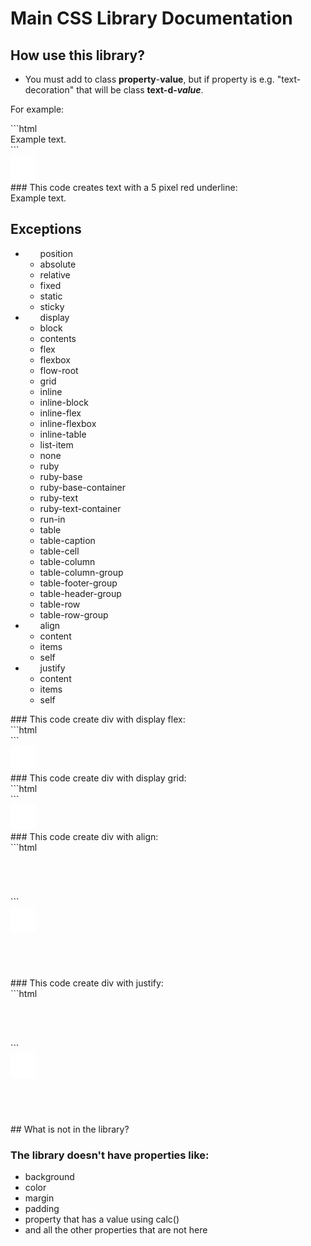 # Main CSS Library Documentation

## How use this library?

- You must add to class **property**-**value**, but if property is e.g. "text-decoration" that will be class **text-d-_value_**.

For example:

<div class="html-code">
```html
<div class="text-d-underline text-d-red text-d-2px">Example text.</div>
```
<div class="copy grid-cl-3-4">
    <img src="./copy.svg" alt="copy icon">
</div>
</div>
### This code creates text with a 5 pixel red underline:
<div class="example" translate="no">
    <div class="text-d-underline text-d-red text-d-2px">Example text.</div>
</div>

## Exceptions

<ul translate="no">
    <li>
        <ul>position
            <li>absolute</li>
            <li>relative</li>
            <li>fixed</li>
            <li>static</li>
            <li>sticky</li>
        </ul>
    </li>
    <li>
        <ul>display
            <li>block</li>
            <li>contents</li>
            <li>flex</li>
            <li>flexbox</li>
            <li>flow-root</li>
            <li>grid</li>
            <li>inline</li>
            <li>inline-block</li>
            <li>inline-flex</li>
            <li>inline-flexbox</li>
            <li>inline-table</li>
            <li>list-item</li>
            <li>none</li>
            <li>ruby</li>
            <li>ruby-base</li>
            <li>ruby-base-container</li>
            <li>ruby-text</li>
            <li>ruby-text-container</li>
            <li>run-in</li>
            <li>table</li>
            <li>table-caption</li>
            <li>table-cell</li>
            <li>table-column</li>
            <li>table-column-group</li>
            <li>table-footer-group</li>
            <li>table-header-group</li>
            <li>table-row</li>
            <li>table-row-group</li>
        </ul>
    </li>
    <li>
        <ul>align
            <li>content</li>
            <li>items</li>
            <li>self</li>
        </ul>
    </li>
    <li>
        <ul>justify
            <li>content</li>
            <li>items</li>
            <li>self</li>
        </ul>
    </li>
</ul>
### This code create div with display flex:

<div class="html-code">
```html

<!-- div with display flex -->

<div class="flex">
    <div class="red"></div>
    <div class="blue"></div>
</div>
```
<div class="copy grid-cl-3-4">
    <img src="./copy.svg" alt="copy icon">
</div>
</div>

<div class="example" translate="no">
    <div class="flex">
        <div class="red"></div>
        <div class="blue"></div>
    </div>
</div>
### This code create div with display grid:
<div class="html-code">
```html
<!-- div with display grid -->

<div class="grid">
    <div class="red"></div>
    <div class="blue"></div>
</div>
```
<div class="copy grid-cl-3-4">
    <img src="./copy.svg" alt="copy icon">
</div>
</div>

<div class="example" translate="no">
    <div class="grid">
        <div class="red"></div>
        <div class="blue"></div>
    </div>
</div>
### This code create div with align:
<div class="html-code">
```html
<!-- div with align -->
<div class="grid red align-cnt-center" style="width:5em; height:5em;">
    <div class="blue" style="width:2em; height:2em;"></div>
</div>
```
<div class="copy grid-cl-3-4">
    <img src="./copy.svg" alt="copy icon">
</div>
</div>

<div class="example" translate="no">
    <div class="grid red align-cnt-center" style="width:5em; height:5em;">
        <div class="blue" style="width:2em; height:2em;"></div>
    </div>
</div>
### This code create div with justify:
<div class="html-code">
```html
<!-- div with justify -->

<div class="grid">
    <div class="grid red" style="width:5em; height:5em;">
        <div class="blue justify-self-center" style="width:2em; height:2em;"></div>
    </div>
</div>
```
<div class="copy grid-cl-3-4">
    <img src="./copy.svg" alt="copy icon">
</div>
</div>

<div class="example" translate="no">
    <div class="grid red" style="width:5em; height:5em;">
        <div class="blue justify-self-center" style="width:2em; height:2em;"></div>
    </div>
</div>
## What is not in the library?

### The library doesn't have properties like:

- background
- color
- margin
- padding
- property that has a value using calc()
- and all the other properties that are not here
